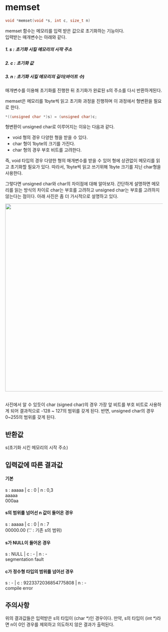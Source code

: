 # memset
```c
void *memset(void *s, int c, size_t n)
```

memset 함수는 메모리를 입력 받은 값으로 초기화하는 기능이다.<br/>
입력받는 매개변수는 아래와 같다.<br/>

##### 1. s : 초기화 시킬 메모리의 시작 주소
##### 2. c : 초기화 값
##### 3. n : 초기화 시킬 메모리의 길이(바이트 수)

매개변수를 이용해 초기화를 진행한 뒤 초기화가 완료된 s의 주소를 다시 반환하게된다.<br/>

memset은 메모리를 1byte씩 읽고 초기화 과정을 진행하며 이 과정에서 형변환을 필요로 한다.
```c
*((unsigned char *)s) = (unsigned char)c;
```
형변환이 unsigned char로 이루어지는 이유는 다음과 같다.

- void 형의 경우 다양한 형을 받을 수 있다.
- char 형이 1byte의 크기를 가진다.
- char 형의 경우 부호 비트를 고려한다.

즉, void 타입의 경우 다양한 형의 매개변수를 받을 수 있어 형에 상관없이 메모리를 읽고 초기화할 필요가 있다. 따라서, 1byte씩 읽고 쓰기위해 1byte 크기를 지닌 char형을 사용한다.

그렇다면 unsigned char와 char의 차이점에 대해 알아보자. 간단하게 설명하면 메모리를 읽는 방식의 차이로 char는 부호를 고려하고 unsigned char는 부호를 고려하지 않는다는 점이다. 아래 사진은 좀 더 가시적으로 설명하고 있다.<br/>
<p align="center">
  <img src = "https://user-images.githubusercontent.com/48250370/103212492-3e834880-494e-11eb-8f03-836c4b3e3489.png" width="600">
</p><br/>
사진에서 알 수 있듯이 char (signed char)의 경우 가장 앞 비트를 부호 비트로 사용하게 되어 결과적으로 -128 ~ 127의 범위를 갖게 된다. 반면, unsigned char의 경우 0~255의 범위를 갖게 된다.

## 반환값
s(초기화 시킨 메모리의 시작 주소)

## 입력값에 따른 결과값
#### 기본<br/>
s : aaaaa | c : 0 | n : 0,3<br/>
aaaaa<br/>
000aa<br/>
#### s의 범위를 넘어선 n 값이 들어온 경우<br/>
s : aaaaa | c : 0 | n : 7<br/>
00000.00 ('.' : 기존 s의 범위)<br/>
#### s가 NULL이 들어온 경우
s : NULL | c : - | n : -<br/>
segmentation fault
#### c가 정수형 타입의 범위를 넘어선 경우
s : - | c : 9223372036854775808 | n : -<br/>
compile error<br/>

## 주의사항
위의 결과값들은 입력받은 s의 타입이 (char &#42;)인 경우이다. 만약, s의 타입이 (int &#42;)라면 n이 0인 경우를 제외하고 의도하지 않은 결과가 출력된다.
